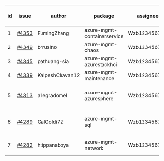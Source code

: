 | id | issue | author | package | assignee | bot advice | created date of issue | target release date | date from target |
| ------ | ------ | ------ | ------ | ------ | ------ | ------ | ------ | :-----: |
| 1 | [#4353](https://github.com/Azure/sdk-release-request/issues/4353) | FumingZhang | azure-mgmt-containerservice | Wzb123456789 |  | 07-21 | 08-25 |  |
| 2 | [#4349](https://github.com/Azure/sdk-release-request/issues/4349) | brrusino | azure-mgmt-chaos | Wzb123456789 |  | 07-20 | 08-25 |  |
| 3 | [#4345](https://github.com/Azure/sdk-release-request/issues/4345) | pathuang-sia | azure-mgmt-azurestackhci | Wzb123456789 |  | 07-19 | 08-25 |  |
| 4 | [#4339](https://github.com/Azure/sdk-release-request/issues/4339) | KalpeshChavan12 | azure-mgmt-maintenance | Wzb123456789 |  | 07-15 | 08-25 |  |
| 5 | [#4313](https://github.com/Azure/sdk-release-request/issues/4313) | allegradomel | azure-mgmt-azuresphere | Wzb123456789 | close to release date.  FirstBeta | 06-29 | 07-28 | 2 |
| 6 | [#4289](https://github.com/Azure/sdk-release-request/issues/4289) | GalGoldi72 | azure-mgmt-sql | Wzb123456789 | close to release date.  HoldOn | 06-27 | 07-28 | 2 |
| 7 | [#4282](https://github.com/Azure/sdk-release-request/issues/4282) | htippanaboya | azure-mgmt-network | Wzb123456789 | close to release date.  | 06-26 | 07-28 | 2 |
